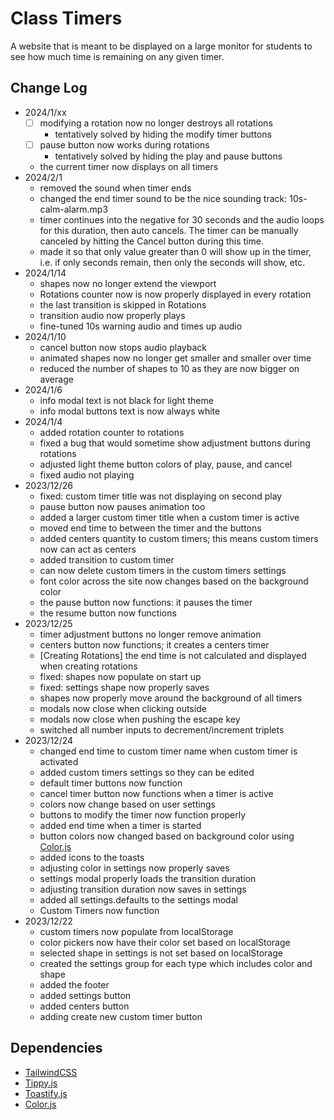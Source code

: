 # Class Timers

A website that is meant to be displayed on a large monitor for students to see how much time is remaining on any given timer.

## Change Log

-   2024/1/xx
    -   [ ] modifying a rotation now no longer destroys all rotations
        -   tentatively solved by hiding the modify timer buttons
    -   [ ] pause button now works during rotations
        -   tentatively solved by hiding the play and pause buttons
    -   the current timer now displays on all timers
-   2024/2/1
    -   removed the sound when timer ends
    -   changed the end timer sound to be the nice sounding track: 10s-calm-alarm.mp3
    -   timer continues into the negative for 30 seconds and the audio loops for this duration, then auto cancels. The timer can be manually canceled by hitting the Cancel button during this time.
    -   made it so that only value greater than 0 will show up in the timer, i.e. if only seconds remain, then only the seconds will show, etc.
-   2024/1/14
    -   shapes now no longer extend the viewport
    -   Rotations counter now is now properly displayed in every rotation
    -   the last transition is skipped in Rotations
    -   transition audio now properly plays
    -   fine-tuned 10s warning audio and times up audio
-   2024/1/10
    -   cancel button now stops audio playback
    -   animated shapes now no longer get smaller and smaller over time
    -   reduced the number of shapes to 10 as they are now bigger on average
-   2024/1/6
    -   info modal text is not black for light theme
    -   info modal buttons text is now always white
-   2024/1/4
    -   added rotation counter to rotations
    -   fixed a bug that would sometime show adjustment buttons during rotations
    -   adjusted light theme button colors of play, pause, and cancel
    -   fixed audio not playing
-   2023/12/26
    -   fixed: custom timer title was not displaying on second play
    -   pause button now pauses animation too
    -   added a larger custom timer title when a custom timer is active
    -   moved end time to between the timer and the buttons
    -   added centers quantity to custom timers; this means custom timers now can act as centers
    -   added transition to custom timer
    -   can now delete custom timers in the custom timers settings
    -   font color across the site now changes based on the background color
    -   the pause button now functions: it pauses the timer
    -   the resume button now functions
-   2023/12/25
    -   timer adjustment buttons no longer remove animation
    -   centers button now functions; it creates a centers timer
    -   [Creating Rotations] the end time is not calculated and displayed when creating rotations
    -   fixed: shapes now populate on start up
    -   fixed: settings shape now properly saves
    -   shapes now properly move around the background of all timers
    -   modals now close when clicking outside
    -   modals now close when pushing the escape key
    -   switched all number inputs to decrement/increment triplets
-   2023/12/24
    -   changed end time to custom timer name when custom timer is activated
    -   added custom timers settings so they can be edited
    -   default timer buttons now function
    -   cancel timer button now functions when a timer is active
    -   colors now change based on user settings
    -   buttons to modify the timer now function properly
    -   added end time when a timer is started
    -   button colors now changed based on background color using [Color.js](https://colorjs.io/)
    -   added icons to the toasts
    -   adjusting color in settings now properly saves
    -   settings modal properly loads the transition duration
    -   adjusting transition duration now saves in settings
    -   added all settings.defaults to the settings modal
    -   Custom Timers now function
-   2023/12/22
    -   custom timers now populate from localStorage
    -   color pickers now have their color set based on localStorage
    -   selected shape in settings is not set based on localStorage
    -   created the settings group for each type which includes color and shape
    -   added the footer
    -   added settings button
    -   added centers button
    -   adding create new custom timer button

## Dependencies

-   [TailwindCSS](https://tailwindcss.com/)
-   [Tippy.js](https://github.com/atomiks/tippyjs)
-   [Toastify.js](https://github.com/aleab/toastify)
-   [Color.js](https://colorjs.io/)
